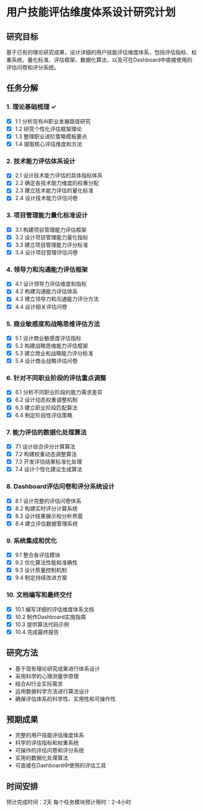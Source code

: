 # 用户技能评估维度体系设计研究计划

## 研究目标
基于已有的理论研究成果，设计详细的用户技能评估维度体系，包括评估指标、权重系统、量化标准、评估框架、数据化算法，以及可在Dashboard中直接使用的评估问卷和评分系统。

## 任务分解

### 1. 理论基础梳理 ✓
- [x] 1.1 分析现有AI职业发展路径研究
- [x] 1.2 研究个性化评估框架理论
- [x] 1.3 整理职业进阶策略模板要点
- [x] 1.4 提取核心评估维度和方法

### 2. 技术能力评估体系设计
- [x] 2.1 设计技术能力评估的具体指标体系
- [x] 2.2 确定各技术能力维度的权重分配
- [x] 2.3 建立技术能力评估的量化标准
- [x] 2.4 设计技术能力评估问卷

### 3. 项目管理能力量化标准设计
- [x] 3.1 构建项目管理能力评估框架
- [x] 3.2 设计项目管理能力量化指标
- [x] 3.3 建立项目管理能力评分标准
- [x] 3.4 设计项目管理评估问卷

### 4. 领导力和沟通能力评估框架
- [x] 4.1 设计领导力评估维度和指标
- [x] 4.2 构建沟通能力评估体系
- [x] 4.3 建立领导力和沟通能力评分方法
- [x] 4.4 设计相关评估问卷

### 5. 商业敏感度和战略思维评估方法
- [x] 5.1 设计商业敏感度评估指标
- [x] 5.2 构建战略思维能力评估框架
- [x] 5.3 建立商业和战略能力评分标准
- [x] 5.4 设计商业战略评估问卷

### 6. 针对不同职业阶段的评估重点调整
- [x] 6.1 分析不同职业阶段的能力需求差异
- [x] 6.2 设计动态权重调整机制
- [x] 6.3 建立职业阶段匹配算法
- [x] 6.4 制定阶段性评估策略

### 7. 能力评估的数据化处理算法
- [x] 7.1 设计综合评分计算算法
- [x] 7.2 构建权重动态调整算法
- [x] 7.3 开发评估结果标准化处理
- [x] 7.4 设计个性化建议生成算法

### 8. Dashboard评估问卷和评分系统设计
- [x] 8.1 设计完整的评估问卷体系
- [x] 8.2 构建实时评分计算系统
- [x] 8.3 设计结果展示和分析界面
- [x] 8.4 建立评估数据管理系统

### 9. 系统集成和优化
- [x] 9.1 整合各评估模块
- [x] 9.2 优化算法性能和准确性
- [x] 9.3 设计质量控制机制
- [x] 9.4 制定持续改进方案

### 10. 文档编写和最终交付
- [x] 10.1 编写详细的评估维度体系文档
- [x] 10.2 制作Dashboard实施指南
- [x] 10.3 提供算法代码示例
- [x] 10.4 完成最终报告

## 研究方法
- 基于现有理论研究成果进行体系设计
- 采用科学的心理测量学原理
- 结合AI行业实际需求
- 运用数据科学方法进行算法设计
- 确保评估体系的科学性、实用性和可操作性

## 预期成果
- 完整的用户技能评估维度体系
- 科学的评估指标和权重系统
- 可操作的评估问卷和评分系统
- 实用的数据化处理算法
- 可直接在Dashboard中使用的评估工具

## 时间安排
预计完成时间：2天
每个任务模块预计用时：2-4小时